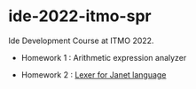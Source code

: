 # ide-2022-itmo-spr
Ide Development Course at ITMO 2022.

* Homework 1 : Arithmetic expression analyzer

* Homework 2 : [Lexer for Janet language](https://github.com/inspired99/intellij-janet)
